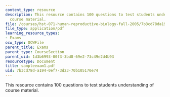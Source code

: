 ```yaml
---
content_type: resource
description: This resource contains 100 questions to test students understanding of
  course material.
file: /courses/hst-071-human-reproductive-biology-fall-2005/7b3cd78da1940ef73d2370b105170e74_sampleexam1.pdf
file_type: application/pdf
learning_resource_types:
- Exams
ocw_type: OCWFile
parent_title: Exams
parent_type: CourseSection
parent_uid: 1d3b6993-00f3-3bd8-69e2-73c49e2d4b93
resourcetype: Document
title: sampleexam1.pdf
uid: 7b3cd78d-a194-0ef7-3d23-70b105170e74
---
```

This resource contains 100 questions to test students understanding of course material.

